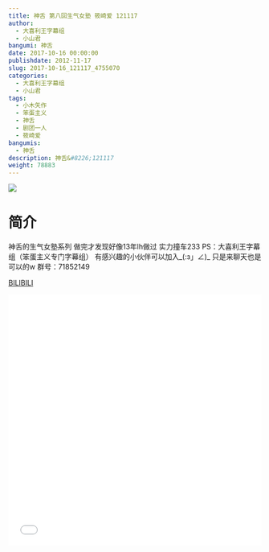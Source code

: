 ```yaml
---
title: 神舌 第八回生气女塾 筱崎爱 121117
author: 
  - 大喜利王字幕组
  - 小山君
bangumi: 神舌
date: 2017-10-16 00:00:00
publishdate: 2012-11-17
slug: 2017-10-16_121117_4755070
categories: 
  - 大喜利王字幕组
  - 小山君
tags: 
  - 小木矢作
  - 笨蛋主义
  - 神舌
  - 剧团一人
  - 筱崎爱
bangumis: 
  - 神舌
description: 神舌&#8226;121117
weight: 78883
---
```


![](https://i.imgur.com/hoHeeUs.jpg)

# 简介  
神舌的生气女塾系列
做完才发现好像13年lh做过 实力撞车233
PS：大喜利王字幕组（笨蛋主义专门字幕组） 
有感兴趣的小伙伴可以加入_(:з」∠)_  只是来聊天也是可以的w
群号：71852149

  [BILIBILI](https://www.bilibili.com/video/av4755070/)


<div class="vcontainer">  <iframe class='video' src="//www.bilibili.com/html/html5player.html?cid=7714647&aid=4755070" width="100%" height="500" frameborder="0" allowfullscreen="allowfullscreen"></iframe></div>
